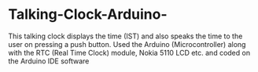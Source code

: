 # Talking-Clock-Arduino-
This talking clock displays the time (IST) and also speaks the time to the user on pressing a push button. Used the Arduino (Microcontroller) along with the RTC (Real Time Clock) module, Nokia 5110 LCD etc. and coded on the Arduino IDE software
